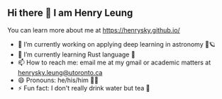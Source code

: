 ## Hi there 👋 I am Henry Leung

You can learn more about me at https://henrysky.github.io/

- 🔭 I’m currently working on applying deep learning in astronomy 🔭🪐
- 🌱 I’m currently learning Rust language 🦀
- 📫 How to reach me: email me at my gmail or academic matters at henrysky.leung@utoronto.ca
- 😄 Pronouns: he/his/him 🙆‍♂️
- ⚡ Fun fact: I don't really drink water but tea 🍵
